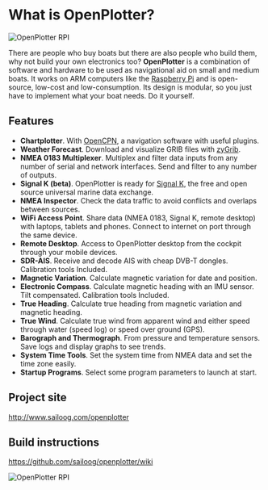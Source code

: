 # What is OpenPlotter?

![OpenPlotter RPI](http://sailoog.gitbooks.io/openplotter-documentation/content/en/openplotter.png)

There are people who buy boats but there are also people who build them, why not build your own electronics too? **OpenPlotter** is a combination of software and hardware to be used as navigational aid on small and medium boats. It works on ARM computers like the [Raspberry Pi](https://www.raspberrypi.org/) and is open-source, low-cost and low-consumption. Its design is modular, so you just have to implement what your boat needs. Do it yourself.

## Features

* **Chartplotter**. With [OpenCPN](http://opencpn.org), a navigation software with useful plugins.
* **Weather Forecast**. Download and visualize GRIB files with [zyGrib](http://www.zygrib.org).
* **NMEA 0183 Multiplexer**. Multiplex and filter data inputs from any number of serial and network interfaces. Send and filter to any number of outputs.
* **Signal K (beta)**. OpenPlotter is ready for [Signal K](http://signalk.org/), the free and open source universal marine data exchange.
* **NMEA Inspector**. Check the data traffic to avoid conflicts and overlaps between sources.
* **WiFi Access Point**. Share data (NMEA 0183, Signal K, remote desktop) with laptops, tablets and phones. Connect to internet on port through the same device.
* **Remote Desktop**. Access to OpenPlotter desktop from the cockpit through your mobile devices.
* **SDR-AIS**. Receive and decode AIS with cheap DVB-T dongles. Calibration tools Included.
* **Magnetic Variation**. Calculate magnetic variation for date and position.
* **Electronic Compass**. Calculate magnetic heading with an IMU sensor. Tilt compensated. Calibration tools Included.
* **True Heading**. Calculate true heading from magnetic variation and magnetic heading.
* **True Wind**. Calculate true wind from apparent wind and either speed through water (speed log) or speed over ground (GPS).
* **Barograph and Thermograph**. From pressure and temperature sensors. Save logs and display graphs to see trends.
* **System Time Tools**. Set the system time from NMEA data and set the time zone easily.
* **Startup Programs**. Select some program parameters to launch at start.

## Project site

http://www.sailoog.com/openplotter


## Build instructions

https://github.com/sailoog/openplotter/wiki


![OpenPlotter RPI](http://sailoog.gitbooks.io/openplotter-documentation/content/en/openplotter_rpi.png)
